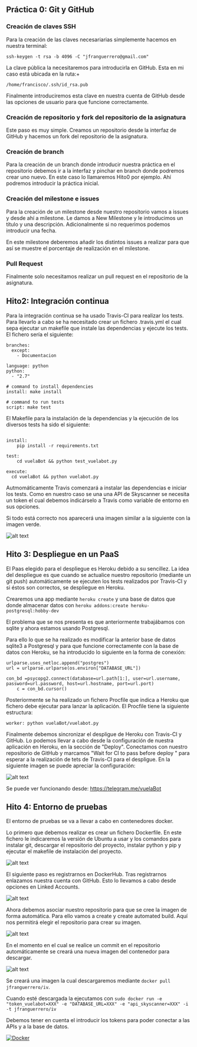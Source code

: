 ## Práctica 0: Git y GitHub

### Creación de claves SSH
Para la creación de las claves necesariarias simplemente hacemos en nuestra terminal:

```
ssh-keygen -t rsa -b 4096 -C "jfranguerrero@gmail.com"
```

La clave pública la necesitaremos para introducirla en GitHub. Esta en mi caso está ubicada en la ruta:+
```
/home/francisco/.ssh/id_rsa.pub
```

Finalmente introduciremos esta clave en nuestra cuenta de GitHub desde las opciones de usuario para que funcione correctamente.

### Creación de repositorio y fork del repositorio de la asignatura

Este paso es muy simple. Creamos un repositorio desde la interfaz de GitHub y hacemos un fork del repositorio de la asignatura.

### Creación de branch

Para la creación de un branch donde introducir nuestra práctica en el repositorio debemos ir a la interfaz y pinchar en branch donde podremos crear uno nuevo. En este caso lo llamaremos Hito0 por ejemplo. Ahí podremos introducir la práctica inicial.

### Creación del milestone e issues

Para la creación de un milestone desde nuestro repositorio vamos a issues y desde ahí a milestone. Le damos a New Milestone y le introducimos un título y una descripción. Adicionalmente si no requerimos podemos introducir una fecha.

En este milestone deberemos añadir los distintos issues a realizar para que así se muestre el porcentaje de realización en el milestone.

### Pull Request

Finalmente solo necesitamos realizar un pull request en el repositorio de la asignatura.


## Hito2: Integración continua

Para la integración continua se ha usado Travis-CI para realizar los tests. Para llevarlo a cabo se ha necesitado crear un fichero .travis.yml el cual sepa ejecutar un makefile que instale las dependencias y ejecute los tests. El fichero sería el siguiente:


```
branches:
  except:
    - Documentacion

language: python
python:
  - "2.7"

# command to install dependencies
install: make install

# command to run tests
script: make test
```

El Makefile para la instalación de la dependencias y la ejecución de los diversos tests ha sido el siguiente:

```

install:
	pip install -r requirements.txt

test:
	cd vuelaBot && python test_vuelabot.py

execute:
  cd vuelaBot && python vuelabot.py

```

Autmomáticamente Travis comenzará a instalar las dependencias e iniciar los tests. Como en nuestro caso se una una API de Skyscanner se necesita un token el cual debemos indicárselo a Travis como variable de entorno en sus opciones.

Si todo está correcto nos aparecerá una imagen similar a la siguiente con la imagen verde.

![alt text](http://i64.tinypic.com/deppux.png)


## Hito 3: Despliegue en un PaaS

El Paas elegido para el despliegue es Heroku debido a su sencillez. La idea del despliegue
es que cuando se actualice nuestro repositorio (mediante un git push) automáticamente
se ejecuten los tests realizados por Travis-CI y si éstos son correctos, se despliegue
en Heroku.

Crearemos una app mediante ```heroku create``` y una base de datos que donde almacenar datos con ```heroku addons:create heroku-postgresql:hobby-dev ```

El problema que se nos presenta es que anteriormente trabajábamos con sqlite y ahora estamos usando Postgresql.

Para ello lo que se ha realizado es modificar la anterior base de datos sqlite3 a Postgresql y
para que funcione correctamente con la base de datos con Heroku, se ha introducido lo siguiente en la forma de conexión:

```
urlparse.uses_netloc.append("postgres")
url = urlparse.urlparse(os.environ["DATABASE_URL"])

con_bd =psycopg2.connect(database=url.path[1:], user=url.username, password=url.password, host=url.hostname, port=url.port)
    c = con_bd.cursor()

```

Posteriormente se ha realizado un fichero Procfile que indica a Heroku que fichero debe ejecutar para lanzar la aplicación. El Procfile tiene la siguiente estructura:

```
worker: python vuelaBot/vuelabot.py
```

Finalmente debemos sincronizar el despligue de Heroku con Travis-CI y GitHub. Lo podemos llevar a cabo desde la configuración de nuestra aplicación en Heroku, en la sección de "Deploy". Conectamos con nuestro repositorio de GitHub y marcamos "Wait for CI to pass before deploy " para esperar a la realización de tets de Travis-CI para el despligue. En la siguiente imagen se puede apreciar la configuración:


![alt text](http://i67.tinypic.com/2uygdw0.png)

Se puede ver funcionando desde: https://telegram.me/vuelaBot

## Hito 4: Entorno de pruebas

El entorno de pruebas se va a llevar a cabo en contenedores docker.

Lo primero que debemos realizar es crear un fichero Dockerfile. En este fichero le indicaremos la versión de Ubuntu a usar y los comandos para instalar git, descargar el repositorio del proyecto, instalar python y pip y ejecutar el makefile de instalación del proyecto.

![alt text](http://i64.tinypic.com/2uqlpqo.png)

El siguiente paso es registrarnos en DockerHub. Tras registrarnos enlazamos nuestra cuenta con GitHub. Esto lo llevamos a cabo desde opciones en Linked Accounts.

![alt text](http://i64.tinypic.com/flwyux.png)

Ahora debemos asociar nuestro repositorio para que se cree la imagen de forma automática. Para ello vamos a create y create automated build. Aquí nos permitirá elegir el repositorio para crear su imagen.

![alt text](http://i63.tinypic.com/95ot5c.png)

En el momento en el cual se realice un commit en el repositorio automáticamente se creará una nueva imagen del contenedor para descargar.

![alt text](http://i63.tinypic.com/dxg65u.png)

Se creará una imagen la cual descargaremos mediante ```docker pull jfranguerrero/iv```.

Cuando esté descargada la ejecutamos con ```sudo docker run -e "token_vuelabot=XXX" -e "DATABASE_URL=XXX" -e "api_skyscanner=XXX" -i -t jfranguerrero/iv```

Debemos tener en cuenta el introducir los tokens para poder conectar a las APIs y a la base de datos.

[![Docker](https://camo.githubusercontent.com/8a4737bc02fcfeb36a2d7cfb9d3e886e9baf37ad/687474703a2f2f693632382e70686f746f6275636b65742e636f6d2f616c62756d732f7575362f726f6d696c67696c646f2f646f636b657269636f6e5f7a7073776a3369667772772e706e67)](https://hub.docker.com/r/jfranguerrero/iv/)
